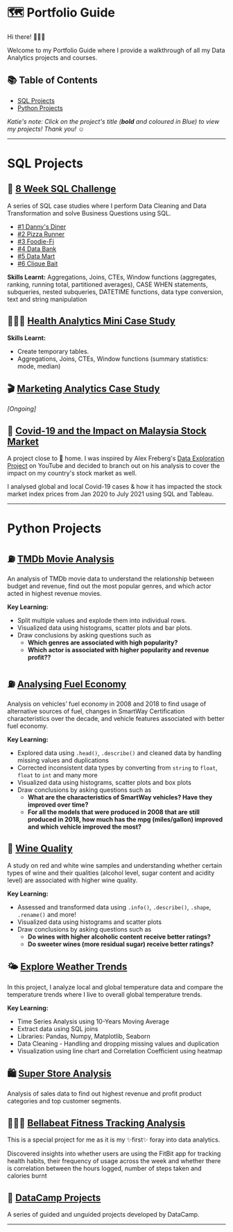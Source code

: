 # 🗺 Portfolio Guide

Hi there! 🙋🏻‍♀️

Welcome to my Portfolio Guide where I provide a walkthrough of all my Data Analytics projects and courses.

## 📚 Table of Contents

- [SQL Projects](#sql-projects)
- [Python Projects](#python-projects)

_Katie's note: Click on the project's title (**bold** and coloured in Blue) to view my projects! Thank you! ☺️_
***

# SQL Projects

## 🥑 [8 Week SQL Challenge](https://github.com/katiehuangx/8-Week-SQL-Challenge)

A series of SQL case studies where I perform Data Cleaning and Data Transformation and solve Business Questions using SQL. 

- [#1 Danny's Diner](https://github.com/katiehuangx/8-Week-SQL-Challenge/tree/main/Case%20Study%20%231%20-%20Danny's%20Diner)
- [#2 Pizza Runner](https://github.com/katiehuangx/8-Week-SQL-Challenge/tree/main/Case%20Study%20%232%20-%20Pizza%20Runner)
- [#3 Foodie-Fi](https://github.com/katiehuangx/8-Week-SQL-Challenge/blob/main/Case%20Study%20%233%20-%20Foodie-Fi)
- [#4 Data Bank](https://github.com/katiehuangx/8-Week-SQL-Challenge/blob/main/Case%20Study%20%234%20-%20Data%20Bank)
- [#5 Data Mart](https://github.com/katiehuangx/8-Week-SQL-Challenge/blob/main/Case%20Study%20%235%20-%20Data%20Mart)
- [#6 Clique Bait](https://github.com/katiehuangx/8-Week-SQL-Challenge/tree/main/Case%20Study%20%236%20-%20Clique%20Bait)

**Skills Learnt:** 
Aggregations, Joins, CTEs, Window functions (aggregates, ranking, running total, partitioned averages), CASE WHEN statements, subqueries, nested subqueries, DATETIME functions, data type conversion, text and string manipulation

## 👩🏻‍⚕️ [Health Analytics Mini Case Study](https://github.com/katiehuangx/Serious-SQL-Apprenticeship/blob/main/Health%20Analytics%20Mini%20Case%20Study.md)

**Skills Learnt:** 
- Create temporary tables.
- Aggregations, Joins, CTEs, Window functions (summary statistics: mode, median)

## 🎬 [Marketing Analytics Case Study](https://github.com/katiehuangx/Serious-SQL-Apprenticeship/blob/main/Marketing%20Analytics%20Case%20Study.md) 
_[Ongoing]_

## 🦠 [Covid-19 and the Impact on Malaysia Stock Market](https://github.com/katiehuangx/Covid-19-and-Impact-on-Malaysia-stock-market)

A project close to 🏡 home. I was inspired by Alex Freberg's [Data Exploration Project](https://www.youtube.com/watch?v=qfyynHBFOsM&list=PLUaB-1hjhk8H48Pj32z4GZgGWyylqv85f&index=1) on YouTube and decided to branch out on his analysis to cover the impact on my country's stock market as well.

I analysed global and local Covid-19 cases & how it has impacted the stock market index prices from Jan 2020 to July 2021 using SQL and Tableau. 

***

# Python Projects

## ⛽️ [TMDb Movie Analysis](https://github.com/katiehuangx/Udacity-Data-Analyst-Nanodegree/blob/main/Part%202:%20Intro%20to%20Data%20Analysis/Project:%20TMDb%20Movie%20Analysis/TMDB%20Movie%20Analysis.ipynb)

An analysis of TMDb movie data to understand the relationship between budget and revenue, find out the most popular genres, and which actor acted in highest revenue movies.

**Key Learning:**
- Split multiple values and explode them into individual rows.
- Visualized data using histograms, scatter plots and bar plots.
- Draw conclusions by asking questions such as
  - **Which genres are associated with high popularity?**
  - **Which actor is associated with higher popularity and revenue profit??**

## ⛽️ [Analysing Fuel Economy](https://github.com/katiehuangx/Udacity-Data-Analyst-Nanodegree/blob/main/Part%202:%20Intro%20to%20Data%20Analysis/Case%20Study%20%232:%20Fuel%20Economy/Fuel_Economy.ipynb)

Analysis on vehicles’ fuel economy in 2008 and 2018 to find usage of alternative sources of fuel, changes in SmartWay Certification characteristics over the decade, and vehicle features associated with better fuel economy.

**Key Learning:**
- Explored data using `.head()`, `.describe()` and cleaned data by handling missing values and duplications
- Corrected inconsistent data types by converting from `string` to `float`, `float` to `int` and many more
- Visualized data using histograms, scatter plots and box plots
- Draw conclusions by asking questions such as
  - **What are the characteristics of SmartWay vehicles? Have they improved over time?**
  - **For all the models that were produced in 2008 that are still produced in 2018, how much has the mpg (miles/gallon) improved and which vehicle improved the most?**

## 🍷 [Wine Quality](https://github.com/katiehuangx/Udacity-Data-Analyst-Nanodegree/blob/main/Part%202:%20Intro%20to%20Data%20Analysis/Case%20Study%20%231:%20Wine%20Quality/Wine_Quality.ipynb)

A study on red and white wine samples and understanding whether certain types of wine and their qualities (alcohol level, sugar content and acidity level) are associated with higher wine quality.

**Key Learning:**
- Assessed and transformed data using `.info()`, `.describe()`, `.shape`, `.rename()` and more!
- Visualized data using histograms and scatter plots
- Draw conclusions by asking questions such as
  - **Do wines with higher alcoholic content receive better ratings?**
  - **Do sweeter wines (more residual sugar) receive better ratings?**

## 🌤 [Explore Weather Trends](https://github.com/katiehuangx/Udacity-Data-Analyst-Nanodegree/blob/main/Part%201:%20Welcome/Project%20%231:%20Explore%20Weather%20Trends/Project%201%20-%20Explore%20Weather%20Trends.ipynb)

In this project, I analyze local and global temperature data and compare the temperature trends where I live to overall global temperature trends.

**Key Learning:**
- Time Series Analysis using 10-Years Moving Average
- Extract data using SQL joins
- Libraries: Pandas, Numpy, Matplotlib, Seaborn
- Data Cleaning - Handling and dropping missing values and duplication
- Visualization using line chart and Correlation Coefficient using heatmap

## 🛍 [Super Store Analysis](https://github.com/katiehuangx/Super-Store-Analysis/blob/main/Super_Store_Analysis.ipynb)

Analysis of sales data to find out highest revenue and profit product categories and top customer segments.

## 🏃🏻‍♀️ [Bellabeat Fitness Tracking Analysis](https://github.com/katiehuangx/Google-Data-Analytics-Capstone/blob/main/bellabeat-data-analysis.ipynb)

This is a special project for me as it is my ✨first✨ foray into data analytics. 

Discovered insights into whether users are using the FitBit app for tracking health habits, their frequency of usage across the week and whether there is correlation between the hours logged, number of steps taken and calories burnt

## 🌱 [DataCamp Projects](https://github.com/katiehuangx/DataCamp-Projects)

A series of guided and unguided projects developed by DataCamp.

***
